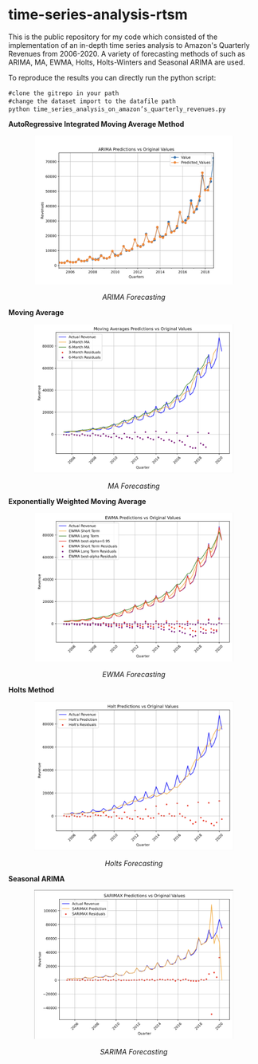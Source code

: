 # time-series-analysis-rtsm
This is the public repository for my code which consisted of the implementation of an in-depth time series analysis to Amazon's Quarterly Revenues from 2006-2020. A variety of forecasting methods of such as ARIMA, MA, EWMA, Holts, Holts-Winters and Seasonal ARIMA are used.

To reproduce the results you can directly run the python script:

```
#clone the gitrepo in your path
#change the dataset import to the datafile path
python time_series_analysis_on_amazon’s_quarterly_revenues.py
```

**AutoRegressive Integrated Moving Average Method**
<p align="center">
<img width="400" alt="img1" src="https://github.com/vedantpalit/time-series-analysis-rtsm/blob/main/images/img1.png" >
</p>
<p align="center">
<i>ARIMA Forecasting</i>
</p>

**Moving Average**
<p align="center">
<img width="400" alt="img5" src="https://github.com/vedantpalit/time-series-analysis-rtsm/blob/main/images/img5.png" >
</p>
<p align="center">
<i>MA Forecasting</i>
</p>

**Exponentially Weighted Moving Average**
<p align="center">
<img width="400" alt="img4" src="https://github.com/vedantpalit/time-series-analysis-rtsm/blob/main/images/img4.png" >
</p>
<p align="center">
<i>EWMA Forecasting</i>
</p>

**Holts Method**
<p align="center">
<img width="400" alt="img3" src="https://github.com/vedantpalit/time-series-analysis-rtsm/blob/main/images/img3.png" >
</p>
<p align="center">
<i>Holts Forecasting</i>
</p>

**Seasonal ARIMA**
<p align="center">
<img width="400" alt="img2" src="https://github.com/vedantpalit/time-series-analysis-rtsm/blob/main/images/img2.png" >
</p>
<p align="center">
<i>SARIMA Forecasting</i>
</p>

